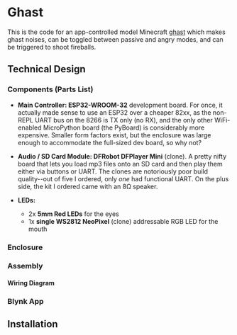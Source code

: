 # Ghast

This is the code for an app-controlled model Minecraft
[ghast](https://minecraft.fandom.com/wiki/Ghast) which
makes ghast noises, can be toggled between passive and angry modes,
and can be triggered to shoot fireballs.

## Technical Design

### Components (Parts List)

* **Main Controller: ESP32-WROOM-32** development board. For
  once, it actually made sense to use an ESP32 over a cheaper
  82xx, as the non-REPL UART bus on the 8266 is TX only
  (no RX), and the only other WiFi-enabled MicroPython board
  (the PyBoard) is considerably more expensive. Smaller
  form factors exist, but the enclosure was large enough to
  accommodate the full-sized dev board, so why not?
  
* **Audio / SD Card Module: DFRobot DFPlayer Mini** (clone).
  A pretty nifty board that lets you load mp3 files onto
  an SD card and then play them either via buttons or
  UART. The clones are notoriously poor build quality--out
  of five I ordered, only _one_ had functional UART. On
  the plus side, the kit I ordered came with an 8Ω speaker.
  
* **LEDs:**
  * 2x **5mm Red LEDs** for the eyes
  * 1x **single WS2812 NeoPixel** (clone) addressable RGB LED
    for the mouth
    
<!-- AMP? -->
  
### Enclosure

<!-- Link to STL -->

<!-- Yay Toybox! -->

### Assembly

#### Wiring Diagram

### Blynk App

## Installation

<!-- Outline
1. Flash ESP32
1. Follow setup instructions from project root to install
HelloNeoPixel
1. Download and deploy blynklib_mp.py
1. Create the above blynk app and then get the auth key
1. Create a file called secrets.py and set auth creds for your wifi and blynk
1. Use ampy to put main.py and ghast.py onto microcontroller
-->


